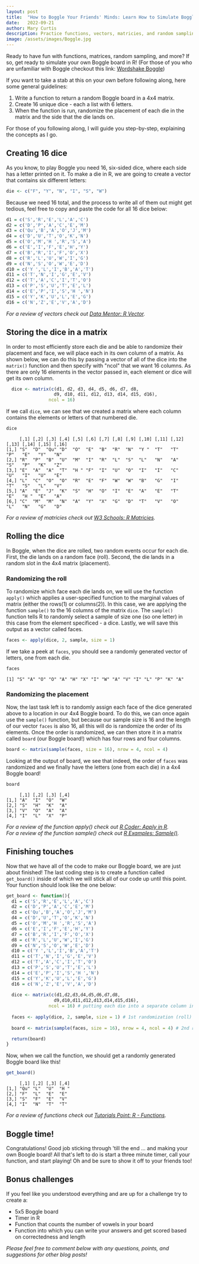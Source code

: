 ```yaml
---
layout: post
title:  "How to Boggle Your Friends' Minds: Learn How to Simulate Boggle in R"
date:   2022-09-21
author: Mary Curtis
description: Practice functions, vectors, matricies, and random sampling while playing Boggle!
image: /assets/images/Boggle.jpg
---
```


Ready to have fun with functions, matrices, random sampling, and more? If so, get ready to simulate your own Boggle board in R! (For those of you who are unfamiliar with Boggle checkout this link: [Wordshake Boggle](https://wordshake.com/boggle))

If you want to take a stab at this on your own before following along, here some general guidelines:
1. Write a function to return a random Boggle board in a 4x4 matrix.
2. Create 16 unique dice - each a list with 6 letters.
3. When the function is run, randomize the placement of each die in the matrix and the side that the die lands on.

For those of you following along, I will guide you step-by-step, explaining the concepts as I go.

## Creating 16 dice
As you know, to play Boggle you need 16, six-sided dice, where each side has a letter printed on it. To make a die in R, we are going to create a vector that contains six different letters:

```r
die <- c("F", "Y", "N", "I", "S", "W")
```

Because we need 16 total, and the process to write all of them out might get tedious, feel free to copy and paste the code for all 16 dice below:

```r
d1 = c('S','R','E','L','A','C')
d2 = c('D','P','A','C','E','M')
d3 = c('Qu','B','A','O','J','M')
d4 = c('D','U','T','O','K','N')
d5 = c('O','M','H ','R','S','A')
d6 = c('E','I','F','E','H','Y')
d7 = c('B','R','I','F','O','X')
d8 = c('R','L','U','W','I','G')
d9 = c('N','S','O','W','E','D')
d10 = c('Y ','L','I','B','A','T')
d11 = c('T','N','I','G','E','V')
d12 = c('T','A','C','I','T','O')
d13 = c('P','S','U','T','E','L')
d14 = c('E','P','I','S','H ','N')
d15 = c('Y','K','U','L','E','G')
d16 = c('N','Z','E','V','A','D')
```
*For a review of vectors check out [Data Mentor: R Vector](https://www.datamentor.io/r-programming/vector/).*

## Storing the dice in a matrix
In order to most efficiently store each die and be able to randomize their placement and face, we will place each in its own column of a matrix. As shown below, we can do this by passing a vector of all of the dice into the ```matrix()``` function and then specify with "ncol" that we want 16 columns. As there are only 16 elements in the vector passed in, each element or dice will get its own column.

```r
  dice <- matrix(c(d1, d2, d3, d4, d5, d6, d7, d8, 
                  d9, d10, d11, d12, d13, d14, d15, d16),
                ncol = 16)
```
If we call ```dice```, we can see that we created a matrix where each column contains the elements or letters of that numbered die.
```r
dice
```
```
     [,1] [,2] [,3] [,4] [,5] [,6] [,7] [,8] [,9] [,10] [,11] [,12] [,13] [,14] [,15] [,16]
[1,] "S"  "D"  "Qu" "D"  "O"  "E"  "B"  "R"  "N"  "Y "  "T"   "T"   "P"   "E"   "Y"   "N"  
[2,] "R"  "P"  "B"  "U"  "M"  "I"  "R"  "L"  "S"  "L"   "N"   "A"   "S"   "P"   "K"   "Z"  
[3,] "E"  "A"  "A"  "T"  "H " "F"  "I"  "U"  "O"  "I"   "I"   "C"   "U"   "I"   "U"   "E"  
[4,] "L"  "C"  "O"  "O"  "R"  "E"  "F"  "W"  "W"  "B"   "G"   "I"   "T"   "S"   "L"   "V"  
[5,] "A"  "E"  "J"  "K"  "S"  "H"  "O"  "I"  "E"  "A"   "E"   "T"   "E"   "H "  "E"   "A"  
[6,] "C"  "M"  "M"  "N"  "A"  "Y"  "X"  "G"  "D"  "T"   "V"   "O"   "L"   "N"   "G"   "D"  
```
*For a review of matricies check out [W3 Schools: R Matricies](https://www.w3schools.com/r/r_matrices.asp).*

## Rolling the dice
In Boggle, when the dice are rolled, two random events occur for each die. First, the die lands on a random face (roll). Second, the die lands in a random slot in the 4x4 matrix (placement). 

### Randomizing the roll
To randomize which face each die lands on, we will use the function ```apply()``` which applies a user-specified function to the marginal values of matrix (either the rows(1) or columns(2)). In this case, we are applying the function ```sample()``` to the 16 columns of the matrix ```dice```. The ```sample()``` function tells R to randomly select a sample of size one (so one letter) in this case from the element specificed - a dice. Lastly, we will save this output as a vector called faces. 
```r
faces <- apply(dice, 2, sample, size = 1)
```
If we take a peek at ```faces```, you should see a randomly generated vector of letters, one from each die.
``` r
faces
```
``` 
[1] "S" "A" "O" "O" "A" "H" "X" "I" "W" "A" "V" "I" "L" "P" "K" "A"
```

### Randomizing the placement
Now, the last task left is to randomly assign each face of the dice generated above to a location in our 4x4 Boggle board. To do this, we can once again use the ```sample()``` function, but because our sample size is 16 and the length of our vector ```faces``` is also 16, all this will do is randomize the order of its elements. Once the order is randomized, we can then store it in a matrix called ```board``` (our Boggle board!) which has four rows and four columns.
```r
board <- matrix(sample(faces, size = 16), nrow = 4, ncol = 4)
```
Looking at the output of board, we see that indeed, the order of ```faces``` was randomized and we finally have the letters (one from each die) in a 4x4 Boggle board!
```r
board
```
```
     [,1] [,2] [,3] [,4]
[1,] "A"  "I"  "O"  "W" 
[2,] "S"  "H"  "K"  "A" 
[3,] "V"  "O"  "A"  "A" 
[4,] "I"  "L"  "X"  "P" 
```
*For a review of the function apply() check out [R Coder: Apply in R](https://r-coder.com/apply-r/).*  
*For a review of the function sample() check out [R Examples: Sample()](https://www.rexamples.com/14/Sample()).*  
## Finishing touches
Now that we have all of the code to make our Boggle board, we are just about finished! The last coding step is to create a function called ```get_board()``` inside of which we will stick all of our code up until this point. Your function should look like the one below:

```r
get_board <- function(){
  d1 = c('S','R','E','L','A','C')
  d2 = c('D','P','A','C','E','M')
  d3 = c('Qu','B','A','O','J','M')
  d4 = c('D','U','T','O','K','N')
  d5 = c('O','M','H ','R','S','A')
  d6 = c('E','I','F','E','H','Y')
  d7 = c('B','R','I','F','O','X')
  d8 = c('R','L','U','W','I','G')
  d9 = c('N','S','O','W','E','D')
  d10 = c('Y ','L','I','B','A','T')
  d11 = c('T','N','I','G','E','V')
  d12 = c('T','A','C','I','T','O')
  d13 = c('P','S','U','T','E','L')
  d14 = c('E','P','I','S','H ','N')
  d15 = c('Y','K','U','L','E','G')
  d16 = c('N','Z','E','V','A','D')
  
  dice <- matrix(c(d1,d2,d3,d4,d5,d6,d7,d8,
                  d9,d10,d11,d12,d13,d14,d15,d16),
                ncol = 16) # putting each die into a separate column in the matrix
  
  faces <- apply(dice, 2, sample, size = 1) # 1st randomization (roll)
  
  board <- matrix(sample(faces, size = 16), nrow = 4, ncol = 4) # 2nd randomization (placement)

  return(board)
}
```
Now, when we call the function, we should get a randomly generated Boggle board like this!

```r
get_board()
```

```
     [,1] [,2] [,3] [,4]
[1,] "Qu" "L"  "U"  "H "
[2,] "F"  "L"  "E"  "E" 
[3,] "S"  "F"  "E"  "V" 
[4,] "I"  "N"  "T"  "T" 
```

*For a review of functions check out [Tutorials Point: R - Functions](https://www.tutorialspoint.com/r/r_functions.htm).* 

## Boggle time!
Congratulations! Good job sticking through 'till the end ... and making your own Boogle board! All that's left to do is start a three minute timer, call your function, and start playing! Oh and be sure to show it off to your friends too!

## Bonus challenges
If you feel like you understood everything and are up for a challenge try to create a:
* 5x5 Boggle board
* Timer in R
* Function that counts the number of vowels in your board
* Function into which you can write your answers and get scored based on correctedness and length

*Please feel free to comment below with any questions, points, and suggestions for other blog posts!*